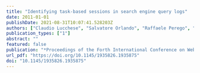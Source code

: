 ```yaml
---
title: "Identifying task-based sessions in search engine query logs"
date: 2011-01-01
publishDate: 2021-08-31T10:07:41.528203Z
authors: ["Claudio Lucchese", "Salvatore Orlando", "Raffaele Perego", "Fabrizio Silvestri", "Gabriele Tolomei"]
publication_types: ["1"]
abstract: ""
featured: false
publication: "*Proceedings of the Forth International Conference on Web Search and Web Data Mining, WSDM 2011, Hong Kong, China, February 9-12, 2011*"
url_pdf: "https://doi.org/10.1145/1935826.1935875"
doi: "10.1145/1935826.1935875"
---
```


